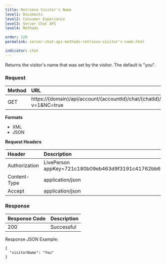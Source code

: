 ```yaml
---
title: Retrieve Visitor's Name
level1: Documents
level2: Consumer Experience
level3: Server Chat API
level4: Methods

order: 120
permalink: server-chat-api-methods-retrieve-visitor's-name.html

indicator: chat
---
```


Returns the visitor's name that was set by the visitor. The default is "you".

### Request

| Method | URL |
| :--- | :--- |
| GET | https://{domain}/api/account/{accountId}/chat/{chatId}/info/visitorName?v=1&NC=true |

**Formats**

- XML
- JSON

**Request Headers**

| Header | Description |
| :--- | :--- |
| Authorization | LivePerson appKey=721c180b09eb463d9f3191c41762bb68 |
| Content-Type | application/json |
| Accept | application/json |

### Response

| Response Code | Description |
| :--- | :--- |
| 200 | Successful |

Response JSON Example:

    {
      "visitorName": "You"
    }


